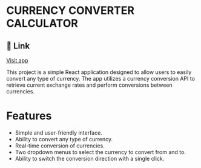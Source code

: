 
# CURRENCY CONVERTER CALCULATOR 
## 🔗 Link
[Visit app](https://currency-converter-calci.netlify.app/)

This project is a simple React application designed to allow users to easily convert any type of currency. The app utilizes a currency conversion API to retrieve current exchange rates and perform conversions between currencies.

# Features
- Simple and user-friendly interface.
- Ability to convert any type of currency.
- Real-time conversion of currencies.
- Two dropdown menus to select the currency to convert from and to.
- Ability to switch the conversion direction with a single click.








